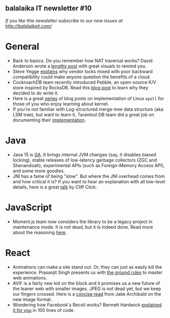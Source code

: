 ## balalaika IT newsletter #10

*If you like this newsletter subscribe to our new issues at http://balalaikait.com/*

# General

- Back to basics. Do you remember how NAT traversal works? David Anderson wrote a [lengthy post](https://tailscale.com/blog/how-nat-traversal-works/) with great visuals to remind you.
- Steve Yegge [explains](https://medium.com/@steve.yegge/dear-google-cloud-your-deprecation-policy-is-killing-you-ee7525dc05dc) why vendor locks mixed with poor backward compatibility could make anyone question the benefits of a cloud. 
- CockroachDB team recently introduced Pebble, an open-source K/V store inspired by RocksDB. Read this [blog post](https://www.cockroachlabs.com/blog/pebble-rocksdb-kv-store/) to learn why they decided to do write it.
- Here is a great [series](https://idndx.com/2014/09/01/the-implementation-of-epoll-1/) of blog posts on implementation of Linux `epoll` for those of you who enjoy learning about kernel.
- If you're not familiar with Log-structured merge-tree data structure (aka LSM tree), but want to learn it, Tarantool DB team did a great job on documenting their [implementation](https://www.tarantool.io/en/doc/2.2/book/box/engines/#storing-data-with-vinyl).

# Java

- Java 15 is [GA](https://mail.openjdk.java.net/pipermail/announce/2020-September/000291.html). It brings internal JVM changes (say, it disables biased locking), stable releases of low-latency garbage collectors (ZGC and Shenandoah), experimental APIs (such as Foreign-Memory Access API), and some more goodies.
- JNI has a fame of being "slow". But where the JNI overhead comes from and how critical it is? If you want to hear an explanation with all low-level details, here is a great [talk](https://youtu.be/LoyBTqkSkZk) by Cliff Click.

# JavaScript

- Moment.js team now considers the library to be a legacy project in maintenance mode.  It is not dead, but it is indeed done. Read more about the reasoning [here](https://momentjs.com/docs/#/-project-status/).

# React

- Animations can make a site stand out. Or, they can just as easily kill the experience. Prasanjit Singh presents us with [the ground rules](https://css-tricks.com/ground-rules-for-web-animations/) to master web animations.
- AVIF is a fairly new kid on the block and it promises us a new future of the leaner web with smaller images. JPEG is not dead yet, but we keep our fingers crossed. Here is a [concise read](https://jakearchibald.com/2020/avif-has-landed/) from Jake Archibald on the new image format.
- Wondering how Facebook's Recoil works? Bennett Hardwick [explained it for you](hhttps://bennetthardwick.com/blog/recoil-js-clone-from-scratch-in-100-lines/) in 100 lines of code. 